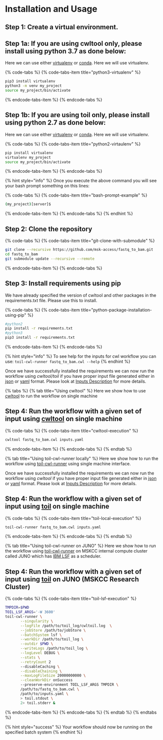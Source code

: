 # Installation and Usage

## Step 1: Create a virtual environment.

## Step 1a: If you are using cwltool only, please install using python 3.7 as done below:

Here we can use either [virtualenv](https://virtualenv.pypa.io/) or [conda](https://docs.conda.io/en/latest/). Here we will use virtualenv.

{% code-tabs %}
{% code-tabs-item title="python3-virtualenv" %}
```bash
pip3 install virtualenv
python3 -m venv my_project
source my_project/bin/activate
```
{% endcode-tabs-item %}
{% endcode-tabs %}

## Step 1b: If you are using toil only, please install using python 2.7 as done below:

Here we can use either [virtualenv](https://virtualenv.pypa.io/) or [conda](https://docs.conda.io/en/latest/). Here we will use virtualenv.

{% code-tabs %}
{% code-tabs-item title="python2-virtaulenv" %}
```bash
pip install virtualenv
virtualenv my_project
source my_project/bin/activate
```
{% endcode-tabs-item %}
{% endcode-tabs %}

{% hint style="info" %}
Once you execute the above command you will see your bash prompt something on this lines: 

{% code-tabs %}
{% code-tabs-item title="bash-prompt-example" %}
```bash
(my_project)[server]$ 
```
{% endcode-tabs-item %}
{% endcode-tabs %}
{% endhint %}

## Step 2: Clone the repository

{% code-tabs %}
{% code-tabs-item title="git-clone-with-submodule" %}
```bash
git clone --recursive https://github.com/msk-access/fastq_to_bam.git
cd fastq_to_bam
git submodule update --recursive --remote
```
{% endcode-tabs-item %}
{% endcode-tabs %}

## Step 3: Install requirements using pip

We have already specified the version of cwltool and other packages in the requirements.txt file. Please use this to install.

{% code-tabs %}
{% code-tabs-item title="python-package-installation-using-pip" %}
```bash
#python2
pip install -r requirements.txt
#python3
pip3 install -r requirements.txt
```
{% endcode-tabs-item %}
{% endcode-tabs %}

{% hint style="info" %}
To see help for the inputs for cwl workflow you can use: `toil-cwl-runner fastq_to_bam.cwl --help`
{% endhint %}

Once we have successfully installed the requirements we can now run the workflow using _cwltool/toil_ if you have proper input file generated either in [json](https://www.json.org/) or [yaml](https://yaml.org/) format. Please look at [Inputs Description]() for more details.

{% tabs %}
{% tab title="Using cwltool" %}
Here we show how to use [cwltool](https://github.com/common-workflow-language/cwltool) to run the workflow on single machine

## Step 4: Run the workflow with a given set of input using [cwltool](https://github.com/common-workflow-language/cwltool) on single machine

{% code-tabs %}
{% code-tabs-item title="cwltool-execution" %}
```bash
cwltool fastq_to_bam.cwl inputs.yaml
```
{% endcode-tabs-item %}
{% endcode-tabs %}
{% endtab %}

{% tab title="Using toil-cwl-runner locally" %}
Here we show how to run the workflow using [toil-cwl-runner](https://toil.readthedocs.io/en/latest/running/introduction.html) using single machine interface.

Once we have successfully installed the requirements we can now run the workflow using _cwltool_ if you have proper input file generated either in [json](https://www.json.org/) or [yaml](https://yaml.org/) format. Please look at [Inputs Description]() for more details.

## Step 4: Run the workflow with a given set of input using [toil](https://toil.readthedocs.io/en/latest/running/introduction.html) on single machine

{% code-tabs %}
{% code-tabs-item title="toil-local-execution" %}
```bash
toil-cwl-runner fastq_to_bam.cwl inputs.yaml
```
{% endcode-tabs-item %}
{% endcode-tabs %}
{% endtab %}

{% tab title="Using toil-cwl-runner on JUNO" %}
Here we show how to run the workflow using [toil-cwl-runner](https://toil.readthedocs.io/en/latest/running/introduction.html) on MSKCC internal compute cluster called JUNO which has [IBM LSF](https://www.ibm.com/support/knowledgecenter/en/SSETD4/product_welcome_platform_lsf.html) as a scheduler.

## Step 4: Run the workflow with a given set of input using [toil](https://toil.readthedocs.io/en/latest/running/introduction.html) on JUNO \(MSKCC Research Cluster\)

{% code-tabs %}
{% code-tabs-item title="toil-lsf-execution" %}
```bash
TMPDIR=$PWD
TOIL_LSF_ARGS='-W 3600'
toil-cwl-runner \
       --singularity \
       --logFile /path/to/toil_log/cwltoil.log  \
       --jobStore /path/to/jobStore \
       --batchSystem lsf \
       --workDir /path/to/toil_log \
       --outdir $PWD \
       --writeLogs /path/to/toil_log \
       --logLevel DEBUG \
       --stats \
       --retryCount 2 
       --disableCaching \
       --disableChaining \
       --maxLogFileSize 20000000000 \
       --cleanWorkDir onSuccess
       --preserve-environment TOIL_LSF_ARGS TMPDIR \
       /path/to/fastq_to_bam.cwl \
       /path/to/inputs.yaml \
       > toil.stdout \
       2> toil.stderr &
```
{% endcode-tabs-item %}
{% endcode-tabs %}
{% endtab %}
{% endtabs %}

{% hint style="success" %}
Your workflow should now be running on the specified batch system
{% endhint %}

